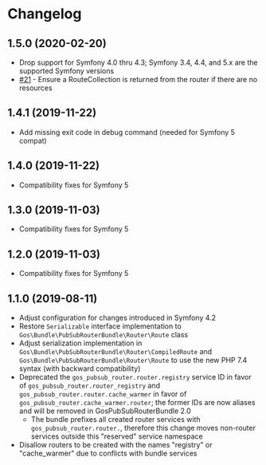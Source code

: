 # Changelog

## 1.5.0 (2020-02-20)

- Drop support for Symfony 4.0 thru 4.3; Symfony 3.4, 4.4, and 5.x are the supported Symfony versions
- [#21](https://github.com/GeniusesOfSymfony/PubSubRouterBundle/issues/21) - Ensure a RouteCollection is returned from the router if there are no resources

## 1.4.1 (2019-11-22)

- Add missing exit code in debug command (needed for Symfony 5 compat)

## 1.4.0 (2019-11-22)

- Compatibility fixes for Symfony 5

## 1.3.0 (2019-11-03)

- Compatibility fixes for Symfony 5

## 1.2.0 (2019-11-03)

- Compatibility fixes for Symfony 5

## 1.1.0 (2019-08-11)

- Adjust configuration for changes introduced in Symfony 4.2
- Restore `Serializable` interface implementation to `Gos\Bundle\PubSubRouterBundle\Router\Route` class
- Adjust serialization implementation in `Gos\Bundle\PubSubRouterBundle\Router\CompiledRoute` and  `Gos\Bundle\PubSubRouterBundle\Router\Route` to use the new PHP 7.4 syntax (with backward compatibility)
- Deprecated the `gos_pubsub_router.router.registry` service ID in favor of `gos_pubsub_router.router_registry` and `gos_pubsub_router.router.cache_warmer` in favor of `gos_pubsub_router.cache_warmer.router`; the former IDs are now aliases and will be removed in GosPubSubRouterBundle 2.0
    - The bundle prefixes all created router services with `gos_pubsub_router.router.`, therefore this change moves non-router services outside this "reserved" service namespace
- Disallow routers to be created with the names "registry" or "cache_warmer" due to conflicts with bundle services
